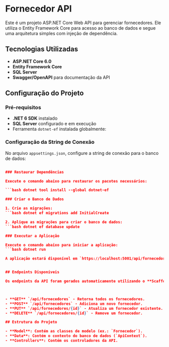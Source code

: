 ﻿# Fornecedor API

Este é um projeto ASP.NET Core Web API para gerenciar fornecedores. Ele utiliza o Entity Framework Core para acesso ao banco de dados e segue uma arquitetura simples com injeção de dependência.

## Tecnologias Utilizadas

- **ASP.NET Core 6.0**
- **Entity Framework Core**
- **SQL Server**
- **Swagger/OpenAPI** para documentação da API

## Configuração do Projeto

### Pré-requisitos

- **.NET 6 SDK** instalado
- **SQL Server** configurado e em execução
- Ferramenta `dotnet-ef` instalada globalmente:

### Configuração da String de Conexão

No arquivo `appsettings.json`, configure a string de conexão para o banco de dados:

```json { "ConnectionStrings": { "DefaultConnection": "Server=localhost;Database=FornecedorDb;Trusted_Connection=True;" } }

### Restaurar Dependências

Execute o comando abaixo para restaurar os pacotes necessários:

```bash dotnet tool install --global dotnet-ef

### Criar o Banco de Dados

1. Crie as migrações:
```bash dotnet ef migrations add InitialCreate

2. Aplique as migrações para criar o banco de dados:
```bash dotnet ef database update

### Executar a Aplicação

Execute o comando abaixo para iniciar a aplicação:
```bash dotnet run	

A aplicação estará disponível em `https://localhost:5001/api/fornecedores` ou `http://localhost:5000/api/fornecedores`.


## Endpoints Disponíveis

Os endpoints da API foram gerados automaticamente utilizando o **Scaffolding** do Entity Framework Core. 



- **GET** `/api/fornecedores` - Retorna todos os fornecedores.
- **POST** `/api/fornecedores` - Adiciona um novo fornecedor.
- **PUT** `/api/fornecedores/{id}` - Atualiza um fornecedor existente.
- **DELETE** `/api/fornecedores/{id}` - Remove um fornecedor.

## Estrutura do Projeto

- **Model**: Contém as classes de modelo (ex.: `Fornecedor`).
- **Data**: Contém o contexto do banco de dados (`ApiContext`).
- **Controllers**: Contém os controladores da API.

 
   
